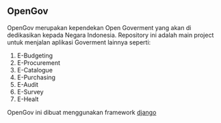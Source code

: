 ## OpenGov

OpenGov merupakan kependekan Open Goverment yang akan di dedikasikan kepada Negara Indonesia. Repository ini adalah main project untuk menjalan aplikasi Goverment lainnya seperti:

1. E-Budgeting
2. E-Procurement
3. E-Catalogue
4. E-Purchasing
5. E-Audit
6. E-Survey
7. E-Healt

OpenGov ini dibuat menggunakan framework [django](http://www.djangoproject.org)
